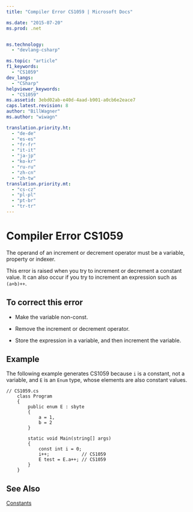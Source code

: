 ```yaml
---
title: "Compiler Error CS1059 | Microsoft Docs"

ms.date: "2015-07-20"
ms.prod: .net


ms.technology: 
  - "devlang-csharp"

ms.topic: "article"
f1_keywords: 
  - "CS1059"
dev_langs: 
  - "CSharp"
helpviewer_keywords: 
  - "CS1059"
ms.assetid: 3ebd02ab-e40d-4aad-b901-a0cb6e2eace7
caps.latest.revision: 8
author: "BillWagner"
ms.author: "wiwagn"

translation.priority.ht: 
  - "de-de"
  - "es-es"
  - "fr-fr"
  - "it-it"
  - "ja-jp"
  - "ko-kr"
  - "ru-ru"
  - "zh-cn"
  - "zh-tw"
translation.priority.mt: 
  - "cs-cz"
  - "pl-pl"
  - "pt-br"
  - "tr-tr"
---
```

# Compiler Error CS1059
The operand of an increment or decrement operator must be a variable, property or indexer.  
  
 This error is raised when you try to increment or decrement a constant value. It can also occur if you try to increment an expression such as `(a+b)++`.  
  
## To correct this error  
  
-   Make the variable non-const.  
  
-   Remove the increment or decrement operator.  
  
-   Store the expression in a variable, and then increment the variable.  
  
## Example  
 The following example generates CS1059 because `i` is a constant, not a variable, and `E` is an `Enum` type, whose elements are also constant values.  
  
```  
// CS1059.cs  
    class Program  
    {  
        public enum E : sbyte  
        {  
            a = 1,  
            b = 2  
        }  
  
        static void Main(string[] args)  
        {  
            const int i = 0;  
            i++;            // CS1059  
            E test = E.a++; // CS1059  
        }  
    }  
```  
  
## See Also  
 [Constants](../../csharp/programming-guide/classes-and-structs/constants.md)